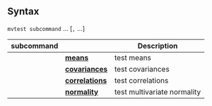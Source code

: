 ## Syntax

`mvtest subcommand` ... \[`,` ...\]

| subcommand |                                                                                                               | Description                 |
|------------|---------------------------------------------------------------------------------------------------------------|-----------------------------|
|            | [<strong>means</strong>](http://www.stata.com/help.cgi?mvtest_means)               | test means                  |
|            | [<strong>covariances</strong>](http://www.stata.com/help.cgi?mvtest_covariances)   | test covariances            |
|            | [<strong>correlations</strong>](http://www.stata.com/help.cgi?mvtest_correlations) | test correlations           |
|            | [<strong>normality</strong>](http://www.stata.com/help.cgi?mvtest_normality)       | test multivariate normality |
